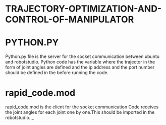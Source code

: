 # TRAJECTORY-OPTIMIZATION-AND-CONTROL-OF-MANIPULATOR
# PYTHON.PY
Python.py file is the server for the socket communication between ubuntu and robotstudio.
Python code has the variable where the trajector in the form of joint angles are defined and the ip address and the port number should be defined in the before running the code.
# rapid_code.mod
rapid_code.mod is the client for the socket communication
Code receives the joint angles for each joint one by one.This should be imported in the robotstudio. _
